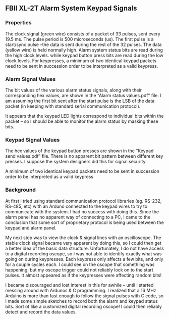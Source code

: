 ## FBII XL-2T Alarm System Keypad Signals

### Properties

The clock signal (green wire) consists of a packet of 33 pulses, sent every 19.5 ms.  The pulse period is 500 microseconds (us).  The first pulse is a start/sync pulse –the data is sent during the rest of the 32 pulses.  The data (yellow wire) is held normally high.  Alarm system status bits are read during the high clock levels. while keypad button press bits are read during the low clock levels.  For keypresses, a minimum of two identical keypad packets need to be sent in succession order to be interpreted as a valid keypress.

### Alarm Signal Values

The bit values of the various alarm status signals, along with their corresponding hex values, are shown in the “Alarm status values.pdf” file.  I am assuming the first bit sent after the start pulse is the LSB of the data packet (in keeping with standard serial communication protocol).

It appears that the keypad LED lights correspond to individual bits within the packet – so I should be able to monitor the alarm status by masking these bits.

### Keypad Signal Values

The hex values of the keypad button presses are shown in the “Keypad send values.pdf” file.  There is no apparent bit pattern between different key presses.  I suppose the system designers did this for signal security.

A minimum of two identical keypad packets need to be sent in succession order to be interpreted as a valid keypress

### Background

At first I tried using standard communication protocol libraries (eg. RS-232, RS-485, etc) with an Arduno connected to the keypad wires to try to communicate with the system.  I had no success with doing this.  Since the alarm panel has no apparent way of connecting to a PC, I came to the conclusion that some sort of proprietary protocol is being used between the keypad and alarm panel.

My next step was to view the clock & signal lines with an oscilloscope.  The stable clock signal became very apparent by doing this, so I could then get a better idea of the basic data structure.  Unfortunately, I do not have access to a digital recording oscope, so I was not able to identify exactly what was going on during keypresses.  Each keypress only affects a few bits, and only for a couple cycles each.  I could see on the oscope that something was happening, but my oscope trigger could not reliably lock on to the start pulses.  It almost appeared as if the keypresses were affecting random bits!

I became discouraged and lost interest in this for awhile – until I started messing around with Ardunos & C programming.  I realized that a 16 MHz Arduino is more than fast enough to follow the signal pulses with C code, so I made some simple sketches to record both the alarm and keypad status bits.  Sort of like a customized digital recording oscope!  I could then reliably detect and record the data values.
